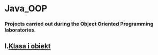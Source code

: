 # Java_OOP

### Projects carried out during the Object Oriented Programming laboratories.

## I.[Klasa i obiekt](https://github.com/Invisi3le/Java_OOP/tree/main/lb1/src/com/company)
